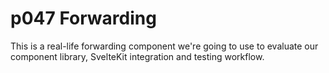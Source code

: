 # p047 Forwarding

This is a real-life forwarding component we're going to use to evaluate our component library, SvelteKit integration and testing workflow.
